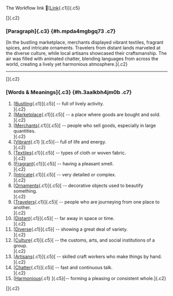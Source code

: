 The Workflow link
👏[[Link](https://www.google.com/url?q=http://www.google.com&sa=D&source=editors&ust=1755830554560680&usg=AOvVaw2aMfKD3rWbTsPCkarxK7G5){.c1}]{.c5}

[]{.c2}

### [Paragraph]{.c3} {#h.mpda4mgbgq73 .c7}

[In the bustling marketplace, merchants displayed vibrant textiles,
fragrant spices, and intricate ornaments. Travelers from distant lands
marveled at the diverse culture, while local artisans showcased their
craftsmanship. The air was filled with animated chatter, blending
languages from across the world, creating a lively yet harmonious
atmosphere.]{.c2}

------------------------------------------------------------------------

[]{.c2}

### [Words & Meanings]{.c3} {#h.3aalkbh4jm0b .c7}

1.  [[Bustling](https://www.google.com/url?q=http://www.google.com&sa=D&source=editors&ust=1755830554561444&usg=AOvVaw0v48uMo596iB2hAO__f5Dy){.c1}]{.c5}[ --
    full of lively activity.\
    ]{.c2}
2.  [[Marketplace](https://www.google.com/url?q=http://www.google.com&sa=D&source=editors&ust=1755830554561581&usg=AOvVaw0x2KDncmf8K4GKbqjfu5uM){.c1}]{.c5}[ --
    a place where goods are bought and sold.\
    ]{.c2}
3.  [[Merchants](https://www.google.com/url?q=http://www.google.com&sa=D&source=editors&ust=1755830554561701&usg=AOvVaw0kEPuBi_py7voWt6aVWH2o){.c1}]{.c5}[ --
    people who sell goods, especially in large quantities.\
    ]{.c2}
4.  [[Vibrant](https://www.google.com/url?q=http://www.google.com&sa=D&source=editors&ust=1755830554561834&usg=AOvVaw1s1qcE6dqF-jLPHIX_UmAU){.c1}
    ]{.c5}[-- full of life and energy.\
    ]{.c2}
5.  [[Textiles](https://www.google.com/url?q=http://www.google.com&sa=D&source=editors&ust=1755830554561986&usg=AOvVaw3rCg40qROEPUpjKjjRqLAm){.c1}]{.c5}[ --
    types of cloth or woven fabric.\
    ]{.c2}
6.  [[Fragrant](https://www.google.com/url?q=http://www.google.com&sa=D&source=editors&ust=1755830554562122&usg=AOvVaw019ndFAgpPHHfGNdYzp_jt){.c1}]{.c5}[ --
    having a pleasant smell.\
    ]{.c2}
7.  [[Intricate](https://www.google.com/url?q=http://www.google.com&sa=D&source=editors&ust=1755830554562227&usg=AOvVaw3BMVA3bImucin41SD2CdBy){.c1}]{.c5}[ --
    very detailed or complex.\
    ]{.c2}
8.  [[Ornaments](https://www.google.com/url?q=http://www.google.com&sa=D&source=editors&ust=1755830554562335&usg=AOvVaw1TgzmCLXP2Is08RDUe7Il6){.c1}]{.c5}[ --
    decorative objects used to beautify something.\
    ]{.c2}
9.  [[Travelers](https://www.google.com/url?q=http://www.google.com&sa=D&source=editors&ust=1755830554562493&usg=AOvVaw3X0og1zzyBjfVoYymwKc0g){.c1}]{.c5}[ --
    people who are journeying from one place to another.\
    ]{.c2}
10. [[Distant](https://www.google.com/url?q=http://www.google.com&sa=D&source=editors&ust=1755830554562618&usg=AOvVaw0PAp0rev6QLD2Yso8bUTSL){.c1}]{.c5}[ --
    far away in space or time.\
    ]{.c2}
11. [[Diverse](https://www.google.com/url?q=http://www.google.com&sa=D&source=editors&ust=1755830554562723&usg=AOvVaw1N6832wPqCffoU7gH8cTy8){.c1}]{.c5}[ --
    showing a great deal of variety.\
    ]{.c2}
12. [[Culture](https://www.google.com/url?q=http://www.google.com&sa=D&source=editors&ust=1755830554562829&usg=AOvVaw2BFEBzyYhW8IL8E3oQeFJ2){.c1}]{.c5}[ --
    the customs, arts, and social institutions of a group.\
    ]{.c2}
13. [[Artisans](https://www.google.com/url?q=http://www.google.com&sa=D&source=editors&ust=1755830554562965&usg=AOvVaw0sfiYjtmz9JRnYY6r2JUU4){.c1}]{.c5}[ --
    skilled craft workers who make things by hand.\
    ]{.c2}
14. [[Chatter](https://www.google.com/url?q=http://www.google.com&sa=D&source=editors&ust=1755830554563176&usg=AOvVaw1BUybOn_kkuDg9wCs3z0os){.c1}]{.c5}[ --
    fast and continuous talk.\
    ]{.c2}
15. [[Harmonious](https://www.google.com/url?q=http://www.google.com&sa=D&source=editors&ust=1755830554563291&usg=AOvVaw3_m8TnnTG0GU0jqpZmwBDm){.c1}
    ]{.c5}[-- forming a pleasing or consistent whole.]{.c2}

[]{.c2}
